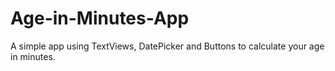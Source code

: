 # Age-in-Minutes-App
A simple app using TextViews, DatePicker and Buttons to calculate your age in minutes.
